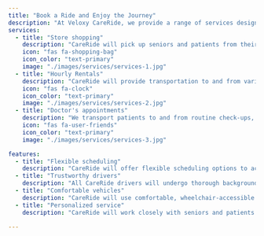 ```yaml
---
title: "Book a Ride and Enjoy the Journey"
description: "At Veloxy CareRide, we provide a range of services designed to support seniors and cancer patients in their daily lives. Our offerings include:"
services:
  - title: "Store shopping"
    description: "CareRide will pick up seniors and patients from their homes and take them to their preferred grocery store(s) of choice, helping them stock up on essential items."
    icon: "fas fa-shopping-bag"
    icon_color: "text-primary"
    image: "./images/services/services-1.jpg"
  - title: "Hourly Rentals"
    description: "CareRide will provide transportation to and from various stores, such as pharmacies, department stores, and specialty shops, allowing seniors and cancer patients to run errands with ease."
    icon: "fas fa-clock"
    icon_color: "text-primary"
    image: "./images/services/services-2.jpg"
  - title: "Doctor's appointments"
    description: "We transport patients to and from routine check-ups, specialists, and follow-up visits."
    icon: "fas fa-user-friends"
    icon_color: "text-primary"
    image: "./images/services/services-3.jpg"

features:
  - title: "Flexible scheduling"
    description: "CareRide will offer flexible scheduling options to accommodate the needs of seniors and patients, including early morning, late evening, and weekend appointments."
  - title: "Trustworthy drivers"
    description: "All CareRide drivers will undergo thorough background checks and training to ensure a safe and trustworthy experience for passengers."
  - title: "Comfortable vehicles"
    description: "CareRide will use comfortable, wheelchair-accessible vehicles to ensure a smooth and comfortable ride for all passengers."
  - title: "Personalized service"
    description: "CareRide will work closely with seniors and patients to understand their specific needs and preferences, providing personalized service tailored to their unique requirements."

---
```

